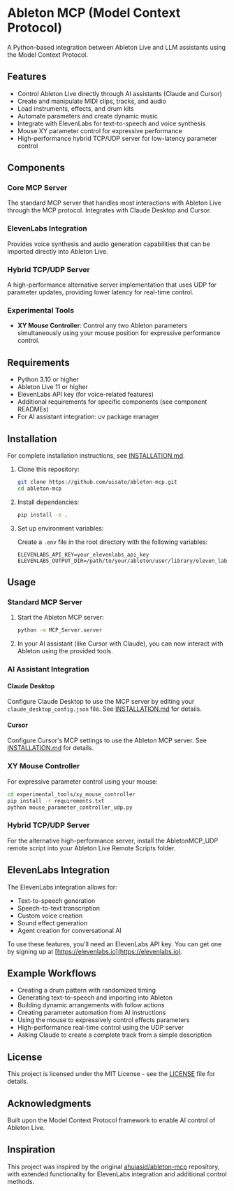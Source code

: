 # Ableton MCP (Model Context Protocol)

A Python-based integration between Ableton Live and LLM assistants using the Model Context Protocol.

## Features

- Control Ableton Live directly through AI assistants (Claude and Cursor)
- Create and manipulate MIDI clips, tracks, and audio
- Load instruments, effects, and drum kits
- Automate parameters and create dynamic music
- Integrate with ElevenLabs for text-to-speech and voice synthesis
- Mouse XY parameter control for expressive performance
- High-performance hybrid TCP/UDP server for low-latency parameter control

## Components

### Core MCP Server
The standard MCP server that handles most interactions with Ableton Live through the MCP protocol. Integrates with Claude Desktop and Cursor.

### ElevenLabs Integration
Provides voice synthesis and audio generation capabilities that can be imported directly into Ableton Live.

### Hybrid TCP/UDP Server
A high-performance alternative server implementation that uses UDP for parameter updates, providing lower latency for real-time control.

### Experimental Tools
- **XY Mouse Controller**: Control any two Ableton parameters simultaneously using your mouse position for expressive performance control.

## Requirements

- Python 3.10 or higher
- Ableton Live 11 or higher
- ElevenLabs API key (for voice-related features)
- Additional requirements for specific components (see component READMEs)
- For AI assistant integration: uv package manager

## Installation

For complete installation instructions, see [INSTALLATION.md](INSTALLATION.md).

1. Clone this repository:
   ```bash
   git clone https://github.com/uisato/ableton-mcp.git
   cd ableton-mcp
   ```

2. Install dependencies:
   ```bash
   pip install -e .
   ```

3. Set up environment variables:
   
   Create a `.env` file in the root directory with the following variables:
   ```
   ELEVENLABS_API_KEY=your_elevenlabs_api_key
   ELEVENLABS_OUTPUT_DIR=/path/to/your/ableton/user/library/eleven_labs_audio
   ```

## Usage

### Standard MCP Server
1. Start the Ableton MCP server:
   ```bash
   python -m MCP_Server.server
   ```

2. In your AI assistant (like Cursor with Claude), you can now interact with Ableton using the provided tools.

### AI Assistant Integration

#### Claude Desktop
Configure Claude Desktop to use the MCP server by editing your `claude_desktop_config.json` file. See [INSTALLATION.md](INSTALLATION.md) for details.

#### Cursor
Configure Cursor's MCP settings to use the Ableton MCP server. See [INSTALLATION.md](INSTALLATION.md) for details.

### XY Mouse Controller
For expressive parameter control using your mouse:
```bash
cd experimental_tools/xy_mouse_controller
pip install -r requirements.txt
python mouse_parameter_controller_udp.py
```

### Hybrid TCP/UDP Server
For the alternative high-performance server, install the AbletonMCP_UDP remote script into your Ableton Live Remote Scripts folder.

## ElevenLabs Integration

The ElevenLabs integration allows for:
- Text-to-speech generation
- Speech-to-text transcription
- Custom voice creation
- Sound effect generation
- Agent creation for conversational AI

To use these features, you'll need an ElevenLabs API key. You can get one by signing up at [https://elevenlabs.io](https://elevenlabs.io).

## Example Workflows

- Creating a drum pattern with randomized timing
- Generating text-to-speech and importing into Ableton
- Building dynamic arrangements with follow actions
- Creating parameter automation from AI instructions
- Using the mouse to expressively control effects parameters
- High-performance real-time control using the UDP server
- Asking Claude to create a complete track from a simple description

## License

This project is licensed under the MIT License - see the [LICENSE](LICENSE) file for details.

## Acknowledgments

Built upon the Model Context Protocol framework to enable AI control of Ableton Live.

## Inspiration

This project was inspired by the original [ahujasid/ableton-mcp](https://github.com/ahujasid/ableton-mcp) repository, with extended functionality for ElevenLabs integration and additional control methods. 